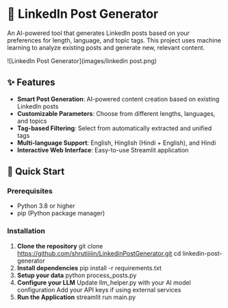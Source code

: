 # 🚀 LinkedIn Post Generator

An AI-powered tool that generates LinkedIn posts based on your preferences for length, language, and topic tags. This project uses machine learning to analyze existing posts and generate new, relevant content.

![LinkedIn Post Generator](images/linkedin post.png)

## ✨ Features

- **Smart Post Generation**: AI-powered content creation based on existing LinkedIn posts
- **Customizable Parameters**: Choose from different lengths, languages, and topics
- **Tag-based Filtering**: Select from automatically extracted and unified tags
- **Multi-language Support**: English, Hinglish (Hindi + English), and Hindi
- **Interactive Web Interface**: Easy-to-use Streamlit application

## 🚀 Quick Start

### Prerequisites

- Python 3.8 or higher
- pip (Python package manager)

### Installation

1. **Clone the repository**
   git clone https://github.com/shrutiiiiin/LinkedinPostGenerator.git
   cd linkedin-post-generator
2. **Install dependencies**
   pip install -r requirements.txt
3. **Setup your data**
    python process_posts.py
4. **Configure your LLM**
    Update llm_helper.py with your AI model configuration
    Add your API keys if using external services
5. **Run the Application**
    streamlit run main.py